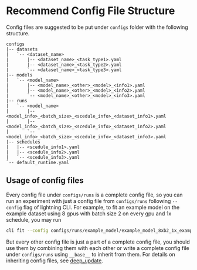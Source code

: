 # Recommend Config File Structure

Config files are suggested to be put under `configs` folder with the following structure.

```
configs
|-- datasets
|   `-- <dataset_name>
|       |-- <dataset_name>_<task_type1>.yaml
|       |-- <dataset_name>_<task_type2>.yaml
|       `-- <dataset_name>_<task_type3>.yaml
|-- models
|   `-- <model_name>
|       |-- <model_name>_<other>_<model>_<info1>.yaml
|       |-- <model_name>_<other>_<model>_<info2>.yaml
|       `-- <model_name>_<other>_<model>_<info3>.yaml
|-- runs
|   `-- <model_name>
|       |-- <model_info>_<batch_size>_<scedule_info>_<dataset_info1>.yaml
|       |-- <model_info>_<batch_size>_<scedule_info>_<dataset_info2>.yaml
|       `-- <model_info>_<batch_size>_<scedule_info>_<dataset_info3>.yaml
|-- schedules
|   |-- <scedule_info1>.yaml
|   |-- <scedule_info2>.yaml
|   `-- <scedule_info3>.yaml
`-- default_runtime.yaml
```

## Usage of config files

Every config file under `configs/runs` is a complete config file, so you can run an experiment with just a config file from `configs/runs` following `--config` flag of lightning CLI. For example, to fit an example model on the example dataset using 8 gpus with batch size 2 on every gpu and 1x schedule, you may run

```bash
cli fit --config configs/runs/example_model/example_model_8xb2_1x_example_dataset.yaml
```

But every other config file is just a part of a complete config file, you should use them by combining them with each other or write a complete config file under `configs/runs` using `__base__` to inherit from them. For details on inheriting config files, see [deep_update](deep_update.md).
